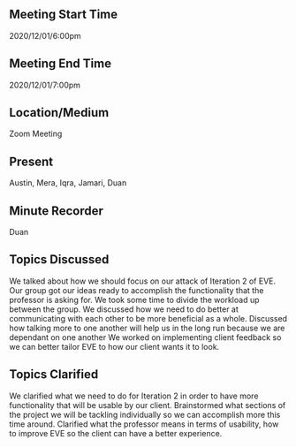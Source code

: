 ## Meeting Start Time
 
2020/12/01/6:00pm
 
## Meeting End Time
 
2020/12/01/7:00pm
 
## Location/Medium
 
Zoom Meeting
 
## Present
 
Austin, Mera, Iqra, Jamari, Duan
 
## Minute Recorder
Duan

## Topics Discussed
We talked about how we should focus on our attack of Iteration 2 of EVE.
Our group got our ideas ready to accomplish the functionality that the professor is asking for. We took some time to divide the workload up between the group.
We discussed how we need to do better at communicating with each other to be more beneficial as a whole.
Discussed how talking more to one another will help us in the long run because we are dependant on one another
We worked on implementing client feedback so we can better tailor EVE to how our client wants it to look.
 
## Topics Clarified
We clarified what we need to do for Iteration 2 in order to have more functionality that will be usable by our client.
Brainstormed what sections of the project we will be tackling individually so we can accomplish more this time around.
Clarified what the professor means in terms of usability, how to improve EVE so the client can have a better experience.

